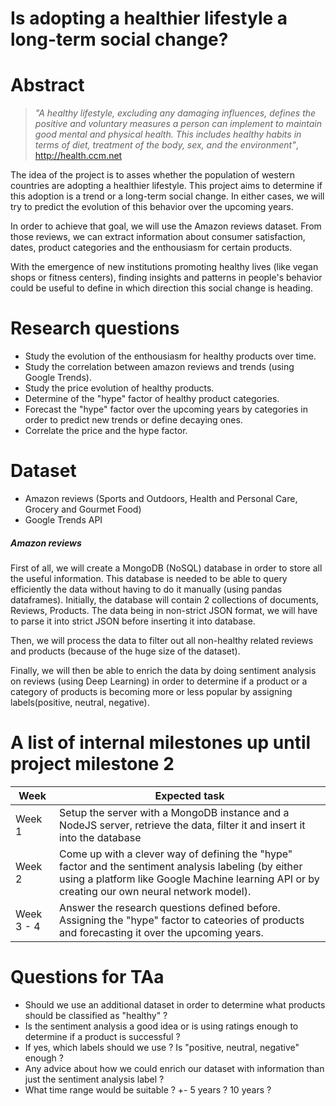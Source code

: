 # Is adopting a healthier lifestyle a long-term social change?

# Abstract
> *"A healthy lifestyle, excluding any damaging influences, defines the positive and voluntary measures a person can implement to maintain good mental and physical health. This includes healthy habits in terms of diet, treatment of the body, sex, and the environment"*, http://health.ccm.net 

The idea of the project is to asses whether the population of western countries are adopting a healthier lifestyle. This project aims to determine if this adoption is a trend or a long-term social change. In either cases, we will try to predict the evolution of this behavior over the upcoming years.

In order to achieve that goal, we will use the Amazon reviews dataset. From those reviews, we can extract information about consumer satisfaction, dates, product categories and the enthousiasm for certain products.

With the emergence of new institutions promoting healthy lives (like vegan shops or fitness centers), finding insights and patterns in people's behavior could be useful to define in which direction this social change is heading.

# Research questions
* Study the evolution of the enthousiasm for healthy products over time.
* Study the correlation between amazon reviews and trends (using Google Trends).
* Study the price evolution of healthy products.
* Determine of the "hype" factor of healthy product categories.
* Forecast the "hype" factor over the upcoming years by categories in order to predict new trends or define decaying ones.
* Correlate the price and the hype factor.

# Dataset
* Amazon reviews (Sports and Outdoors, Health and Personal Care, Grocery and Gourmet Food)
* Google Trends API

##### Amazon reviews
First of all, we will create a MongoDB (NoSQL) database in order to store all the useful information. This database is needed to be able to query efficiently the data without having to do it manually (using pandas dataframes). Initially, the database will contain 2 collections of documents, Reviews, Products. The data being in non-strict JSON format, we will have to parse it into strict JSON before inserting it into database.

Then, we will process the data to filter out all non-healthy related reviews and products (because of the huge size of the dataset).

Finally, we will then be able to enrich the data by doing sentiment analysis on reviews (using Deep Learning) in order to determine if a product or a category of products is becoming more or less popular by assigning labels(positive, neutral, negative).

# A list of internal milestones up until project milestone 2
|Week|Expected task|
|---|---|
|Week 1| Setup the server with a MongoDB instance and a NodeJS server, retrieve the data, filter it and insert it into the database
|Week 2| Come up with a clever way of defining the "hype" factor and the sentiment analysis labeling (by either using a platform like Google Machine learning API or by creating our own neural network model).
|Week 3 - 4| Answer the research questions defined before. Assigning the "hype" factor to cateories of products and forecasting it over the upcoming years.

# Questions for TAa
* Should we use an additional dataset in order to determine what products should be classified as "healthy" ?
* Is the sentiment analysis a good idea or is using ratings enough to determine if a product is successful ?
* If yes, which labels should we use ? Is "positive, neutral, negative" enough ?
* Any advice about how we could enrich our dataset with information than just the sentiment analysis label ?
* What time range would be suitable ? +- 5 years ? 10 years ?
